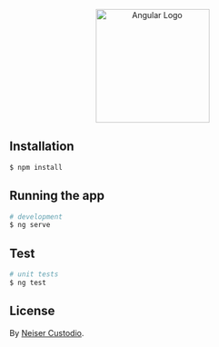 <p align="center">
  <a href="http://nestjs.com/" target="blank"><img src="https://miro.medium.com/v2/resize:fit:1400/1*Klh1l7wkoG6PDPb9A5oCHQ.png" width="200" alt="Angular Logo" /></a>
</p>

## Installation

```bash
$ npm install
```

## Running the app

```bash
# development
$ ng serve

```

## Test

```bash
# unit tests
$ ng test

```

## License

By [Neiser Custodio](https://instagram.com/neisercode).
